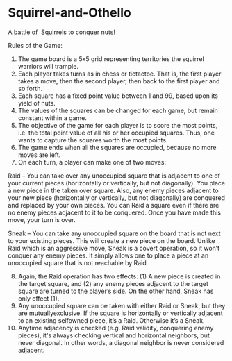 # Squirrel-and-Othello
A battle of  Squirrels to conquer nuts!

Rules of the Game:

1.	The game board is a 5x5 grid representing territories the squirrel warriors will trample. 
2.	Each player takes turns as in chess or tic­tac­toe. That is, the first player takes a move, then the second player, then back to the first player and so forth. 
3.	Each square has a fixed point value between 1 and 99, based upon its yield of nuts. 
4.	The values of the squares can be changed for each game, but remain constant within a game. 
5.	The objective of the game for each player is to score the most points, i.e. the total point value of all his or her occupied squares. Thus, one wants to capture the squares worth the most points. 
6.	The game ends when all the squares are occupied, because no more moves are left. 
7.	On each turn, a player can make one of two moves: 

Raid – You can take over any unoccupied square that is adjacent to one of your current pieces 
(horizontally or vertically, but not diagonally). You place a new piece in the taken over square. Also, any enemy pieces adjacent to your new piece (horizontally or vertically, but not diagonally) are conquered and replaced by your own pieces. You can Raid a square even if there are no enemy pieces adjacent to it to be conquered. Once you have made this move, your turn is over. 

Sneak – You can take any unoccupied square on the board that is not next to your existing pieces. This will create a new piece on the board. Unlike Raid which is an aggressive move, Sneak is a covert operation, so it won’t conquer any enemy pieces. It simply allows one to place a piece at an unoccupied square that is not reachable by Raid.  

8.	Again, the Raid operation has two effects: (1) A new piece is created in the target square, and (2) any enemy pieces adjacent to the target square are turned to the player’s side. On the other hand, Sneak has only effect (1). 
9.	Any unoccupied square can be taken with either Raid or Sneak, but they are mutually­exclusive. If the square is horizontally or vertically adjacent to an existing self­owned piece, it’s a Raid. Otherwise it’s a Sneak. 
10.	Anytime adjacency is checked (e.g. Raid validity, conquering enemy pieces), it's always checking vertical and horizontal neighbors, but never diagonal. In other words, a diagonal neighbor is never considered adjacent. 





